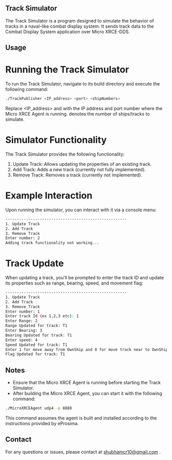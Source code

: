 ## Track Simulator
The Track Simulator is a program designed to simulate the behavior of tracks in a naval-like combat display system. It sends track data to the Combat Display System application over Micro XRCE-DDS.

## Usage
# Running the Track Simulator
To run the Track Simulator, navigate to its build directory and execute the following command:

```bash
./TrackPublisher <IP_address> <port> <shipNumbers>
```
Replace <IP_address> and <port> with the IP address and port number where the Micro XRCE Agent is running. <shipNumbers> denotes the number of ships/tracks to simulate.

# Simulator Functionality
The Track Simulator provides the following functionality:

1. Update Track: Allows updating the properties of an existing track.
2. Add Track: Adds a new track (currently not fully implemented).
3. Remove Track: Removes a track (currently not implemented).

# Example Interaction
Upon running the simulator, you can interact with it via a console menu:

```bash
-----------------------------------------------------
1. Update Track
2. Add Track
3. Remove Track
Enter number: 2
Adding track functionality not working...
```

# Track Update
When updating a track, you'll be prompted to enter the track ID and update its properties such as range, bearing, speed, and movement flag:

```bash
-----------------------------------------------------
1. Update Track
2. Add Track
3. Remove Track
Enter number: 1
Enter track Id (ex 1,2,3 etc): 1
Enter Range: 2
Range Updated for track: T1
Enter Bearing: 3
Bearing Updated for track: T1
Enter speed: 4
Speed Updated for track: T1
Enter 1 for move away from OwnShip and 0 for move track near to OwnShip: 1
Flag Updated for track: T1
```
## Notes
- Ensure that the Micro XRCE Agent is running before starting the Track Simulator.
- After building the Micro XRCE Agent, you can start it with the following command:

```bash
./MicroXRCEAgent udp4 -p 8888
```

This command assumes the agent is built and installed according to the instructions provided by eProsima.

## Contact
For any questions or issues, please contact at shubhamcr10@gmail.com .